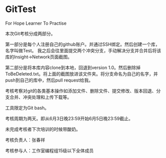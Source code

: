 # GitTest
For Hope Learner To Practise

本次Git考核分成两部分。

第一部分是每个人注册自己的github账户。并通过SSH绑定。然后创建一个库，名字叫做Test。
我之后会往里面提交两个冲突分支，手动解决分支并合并后将该库的Insight->Network页面截图。

第二部分是将本库内容clone到本地，回退到version 1.0。然后删除掉ToBeDeleted.txt。将上面的截图放进该文件夹。将分支命名为自己的名字，并push到自己的库中，然后pull request给我。

考核考察对git的各类基本操作如添加文件、删除文件、提交修改、版本回退、分支合并、冲突处理和上传下载等。

工具限定为Git bash。

考核周期为两天。即从6月3日晚23:59开始6月5日晚23:59截止。

未完成考核者下次培训的时候带酸奶。

考核负责人：张春祥

考核参与人：工作室编程组15级以下全体成员
